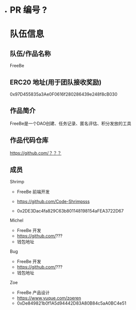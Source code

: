 - # PR 编号 ?
  # 队伍信息
  ## 队伍/作品名称
  FreeBe

  

  ## ERC20 地址(用于团队接收奖励)
  0x97D455835a3Ae0F0616f280286439e248f8cB030

  

  ## 作品简介
  FreeBe是一个DAO创建、任务记录、匿名评估、积分发放的工具

  

  ## 作品代码仓库
  https://github.com/？？？

  

  ## 成员

  Shrimp
  - FreeBe 前端开发

  - https://github.com/Code-Shrimpsss

  - 0x2DE3Dac4fa829C63b801148198154aFEA3722D67

    

  Michel
  - FreeBe 开发
  - https://github.com/???
  - 钱包地址

  

  Bug
  - FreeBe 开发
  - https://github.com/???
  - 钱包地址

  

  Zoe
  - FreeBe 产品设计
  - https://www.yuque.com/zoeren
  - 0xDe849821b0f1A5d94442D83A80B84c5aA0BC4e51